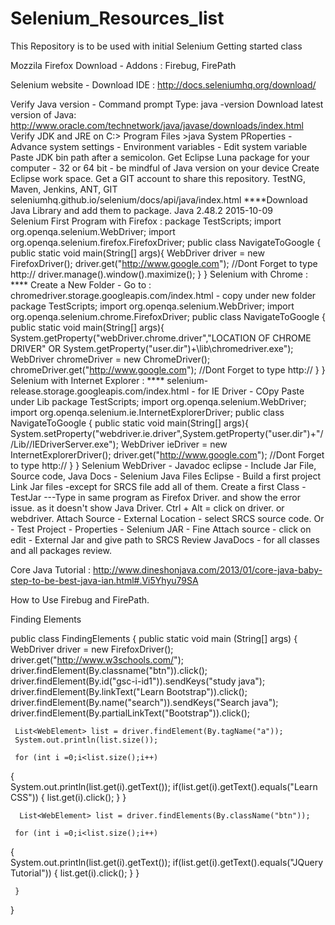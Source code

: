 # Selenium_Resources_list
This Repository is to be used with initial Selenium Getting started class

Mozzila Firefox Download - Addons : Firebug, FirePath

Selenium website - Download IDE : http://docs.seleniumhq.org/download/

Verify Java version - Command prompt Type:  java -version
Download latest version of Java: http://www.oracle.com/technetwork/java/javase/downloads/index.html
Verify JDK and JRE on C:> Program Files >java
System PRoperties - Advance system settings - Environment variables - Edit system variable
 Paste JDK  bin path after a semicolon. 
Get Eclipse Luna package for your computer - 32 or 64 bit - be mindful of Java version on your device
Create Eclipse work space. 
Get a GIT account to share this repository. 
TestNG, Maven, Jenkins, ANT, GIT 
seleniumhq.github.io/selenium/docs/api/java/index.html
****Download Java Library and add them to package. Java 2.48.2 2015-10-09  
Selenium First Program with Firefox : 
package TestScripts; 
import org.openqa.selenium.WebDriver;
import org.openqa.selenium.firefox.FirefoxDriver;
public class NavigateToGoogle {
     public static void  main(String[] args){
          WebDriver driver = new FirefoxDriver();
          driver.get("http://www.google.com"); //Dont Forget to type http://
          driver.manage().window().maximize();
       }
   }
Selenium with Chrome : 
**** Create a New Folder - Go to : chromedriver.storage.googleapis.com/index.html - copy under new folder
package TestScripts; 
import org.openqa.selenium.WebDriver;
import org.openqa.selenium.chrome.FirefoxDriver;
public class NavigateToGoogle {
     public static void  main(String[] args){
         System.getProperty("webDriver.chrome.driver","LOCATION OF CHROME DRIVER" OR System.getProperty("user.dir")+\lib\\chromedriver.exe");
          WebDriver chromeDriver = new ChromeDriver();
          chromeDriver.get("http://www.google.com"); //Dont Forget to type http://
       }
   }
Selenium with Internet Explorer : 
**** selenium-release.storage.googleapis.com/index.html - for IE Driver - COpy Paste under Lib
package TestScripts; 
import org.openqa.selenium.WebDriver;
import org.openqa.selenium.ie.InternetExplorerDriver;
public class NavigateToGoogle {
     public static void  main(String[] args){
          System.setProperty("webdriver.ie.driver",System.getProperty("user.dir")+"//Lib//IEDriverServer.exe");
          WebDriver ieDriver = new InternetExplorerDriver();
          driver.get("http://www.google.com"); //Dont Forget to type http://
       }
   }
Selenium WebDriver - Javadoc eclipse - 
Include Jar File, Source code, Java Docs - Selenium Java Files
Eclipse - Build a first project
Link Jar files -except for SRCS file add all of them. 
Create a first Class - TestJar
---Type in same program as Firefox Driver. and show the error issue. as it doesn't show Java Driver. 
Ctrl + Alt = click on driver. or webdriver. Attach Source - External Location - select SRCS source code. 
Or - Test Project - Properties - Selenium JAR - Fine Attach source - click on edit - External Jar and give path to SRCS
Review JavaDocs - for all classes and all  packages review. 

Core Java Tutorial : http://www.dineshonjava.com/2013/01/core-java-baby-step-to-be-best-java-ian.html#.Vi5Yhyu79SA

How to Use Firebug and FirePath. 

Finding Elements

public class FindingElements {
   public static void main (String[] args) {
     WebDriver driver = new FirefoxDriver();
     driver.get("http://www.w3schools.com/");
     driver.findElement(By.classname("btn")).click();
     driver.findElement(By.id("gsc-i-id1")).sendKeys("study java");
     driver.findElement(By.linkText("Learn Bootstrap")).click();
     driver.findElement(By.name("search")).sendKeys("Search java");
     driver.findElement(By.partialLinkText("Bootstrap")).click();
     
     List<WebElement> list = driver.findElement(By.tagName("a"));
     System.out.println(list.size());
     
     for (int i =0;i<list.size();i++)
   {  
   System.out.println(list.get(i).getText());
     if(list.get(i).getText().equals("Learn CSS")) {
     list.get(i).click();
     }
   }
     
      List<WebElement> list = driver.findElements(By.className("btn"));
     
     for (int i =0;i<list.size();i++)
   {  
   System.out.println(list.get(i).getText());
     if(list.get(i).getText().equals("JQuery Tutorial")) {
     list.get(i).click();
     }
   }
     
     }
 }
